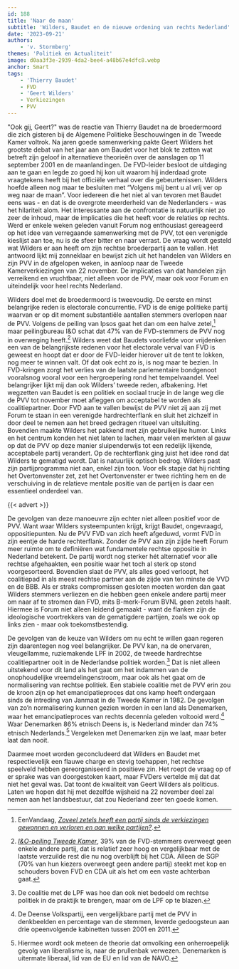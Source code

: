 ```yaml
---
id: 188
title: 'Naar de maan'
subtitle: 'Wilders, Baudet en de nieuwe ordening van rechts Nederland'
date: '2023-09-21'
authors:
    - 'v. Stormberg'
themes: 'Politiek en Actualiteit'
image: d0aa3f3e-2939-4da2-bee4-a48b67e4dfc8.webp
anchor: Smart
tags:
    - 'Thierry Baudet'
    - FVD
    - 'Geert Wilders'
    - Verkiezingen
    - PVV
---
```


"Ook gij, Geert?" was de reactie van Thierry Baudet na de broedermoord die zich gisteren bij de Algemene Politieke Beschouwingen in de Tweede Kamer voltrok. Na jaren goede samenwerking pakte Geert Wilders het grootste debat van het jaar aan om Baudet voor het blok te zetten wat betreft zijn geloof in alternatieve theorieën over de aanslagen op 11 september 2001 en de maanlandingen. De FVD-leider besloot de uitdaging aan te gaan en legde zo goed hij kon uit waarom hij inderdaad grote vraagtekens heeft bij het officiële verhaal over die gebeurtenissen. Wilders hoefde alleen nog maar te besluiten met “Volgens mij bent u al vrij ver op weg naar de maan”. Voor iedereen die het niet al van tevoren met Baudet eens was - en dat is de overgrote meerderheid van de Nederlanders - was het hilariteit alom. Het interessante aan de confrontatie is natuurlijk niet zo zeer de inhoud, maar de implicaties die het heeft voor de relaties op rechts. Werd er enkele weken geleden vanuit Forum nog enthousiast gereageerd op het idee van verregaande samenwerking met de PVV, tot een verenigde kieslijst aan toe, nu is de sfeer bitter en naar verrast. De vraag wordt gesteld wat Wilders er aan heeft om zijn rechtse broederpartij aan te vallen. Het antwoord lijkt mij zonneklaar en bewijst zich uit het handelen van Wilders en zijn PVV in de afgelopen weken, in aanloop naar de Tweede Kamerverkiezingen van 22 november. De implicaties van dat handelen zijn verreikend en vruchtbaar, niet alleen voor de PVV, maar ook voor Forum en uiteindelijk voor heel rechts Nederland.
	
Wilders doel met de broedermoord is tweevoudig. De eerste en minst belangrijke reden is electorale concurrentie. FVD is de enige politieke partij waarvan er op dit moment substantiële aantallen stemmers overlopen naar de PVV. Volgens de peiling van Ipsos gaat het dan om een halve zetel,[^1] maar peilingbureau I&O schat dat 47% van de FVD-stemmers de PVV nog in overweging heeft.[^2] Wilders weet dat Baudets voorliefde voor vrijdenken een van de belangrijkste redenen voor het electorale verval van FVD is geweest en hoopt dat er door de FVD-leider hierover uit de tent te lokken, nog meer te winnen valt. Of dat ook echt zo is, is nog maar te bezien. In FVD-kringen zorgt het verlies van de laatste parlementaire bondgenoot vooralsnog vooral voor een hergroepering rond het tempelvaandel. Veel belangrijker lijkt mij dan ook Wilders’ tweede reden, afbakening. Het wegzetten van Baudet is een politiek en sociaal trucje in de lange weg die de PVV tot november moet afleggen om acceptabel te worden als coalitiepartner. Door FVD aan te vallen bewijst de PVV niet zij aan zij met Forum te staan in een verenigde hardrechterflank en sluit het zichzelf in door deel te nemen aan het breed gedragen ritueel van uitsluiting. Bovendien maakte Wilders het pakkend met zijn gebruikelijke humor. Links en het centrum konden het niet laten te lachen, maar velen merkten al gauw op dat de PVV op deze manier sluipenderwijs tot een redelijk lijkende, acceptabele partij verandert. Op de rechterflank ging juist het idee rond dat Wilders te gematigd wordt. Dat is natuurlijk optisch bedrog. Wilders past zijn partijprogramma niet aan, enkel zijn toon. Voor elk stapje dat hij richting het Overtonvenster zet, zet het Overtonvenster er twee richting hem en de verschuiving in de relatieve mentale positie van de partijen is daar een essentieel onderdeel van.

{{< advert >}}
	
De gevolgen van deze manoeuvre zijn echter niet alleen positief voor de PVV. Want waar Wilders systeempunten krijgt, krijgt Baudet, ongevraagd, oppositiepunten. Nu de PVV FVD van zich heeft afgeduwd, vormt FVD in zijn eentje de harde rechterflank. Zonder de PVV aan zijn zijde heeft Forum meer ruimte om te definiëren wat fundamentele rechtse oppositie in Nederland betekent. De partij wordt nog sterker hét alternatief voor alle rechtse afgehaakten, een positie waar het toch al sterk op stond voorgesorteerd. Bovendien slaat de PVV, als alles goed verloopt, het coalitiepad in als meest rechtse partner aan de zijde van ten minste de VVD en de BBB. Als er straks compromissen gesloten moeten worden dan gaat Wilders stemmers verliezen en die hebben geen enkele andere partij meer om naar af te stromen dan FVD, mits B-merk-Forum BVNL geen zetels haalt. Hiermee is Forum niet alleen leidend gemaakt - want de flanken zijn de ideologische voortrekkers van de gematigdere partijen, zoals we ook op links zien - maar ook toekomstbestendig. 
	
De gevolgen van de keuze van Wilders om nu echt te willen gaan regeren zijn daarentegen nog veel belangrijker. De PVV kan, na de onervaren, vleugellamme, ruziemakende LPF in 2002, de tweede hardrechtse coalitiepartner ooit in de Nederlandse politiek worden.[^3] Dat is niet alleen uitstekend voor dit land als het gaat om het indammen van de onophoudelijke vreemdelingenstroom, maar ook als het gaat om de normalisering van rechtse politiek. Een stabiele coalitie met de PVV erin zou de kroon zijn op het emancipatieproces dat ons kamp heeft ondergaan sinds de intreding van Janmaat in de Tweede Kamer in 1982. De gevolgen van zo’n normalisering kunnen gezien worden in een land als Denemarken, waar het emancipatieproces van rechts decennia geleden voltooid werd.[^4] Waar Denemarken 86% etnisch Deens is, is Nederland minder dan 74% etnisch Nederlands.[^5] Vergeleken met Denemarken zijn we laat, maar beter laat dan nooit.
	
Daarmee moet worden geconcludeerd dat Wilders en Baudet met respectievelijk een flauwe charge en stevig toehappen, het rechtse speelveld hebben gereorganiseerd in positieve zin. Het roept de vraag op of er sprake was van doorgestoken kaart, maar FVDers vertelde mij dat dat niet het geval was. Dat toont de kwaliteit van Geert Wilders als politicus. Laten we hopen dat hij met dezelfde wijsheid na 22 november deel zal nemen aan het landsbestuur, dat zou Nederland zeer ten goede komen.


[^1]: EenVandaag, *[Zoveel zetels heeft een partij sinds de verkiezingen gewonnen en verloren en aan welke partijen?](https://eenvandaag.avrotros.nl/peilingtrends/politiek/verloop/)*.
[^2]: *[I&O-peiling Tweede Kamer](https://065.wpcdnnode.com/ioresearch.nl/wp-content/uploads/2023/08/io-zetelpeiling-augustus-2023.pdf)*, 39% van de FVD-stemmers overweegt geen enkele andere partij, dat is relatief zeer hoog en vergelijkbaar met de laatste verzuilde rest die nu nog overblijft bij het CDA. Alleen de SGP (70% van hun kiezers overweegt geen andere partij) steekt met kop en schouders boven FVD en CDA uit als het om een vaste achterban gaat.
[^3]: De coalitie met de LPF was hoe dan ook niet bedoeld om rechtse politiek in de praktijk te brengen, maar om de LPF op te blazen.
[^4]: De Deense Volkspartij, een vergelijkbare partij met de PVV in denkbeelden en percentage van de stemmen, leverde gedoogsteun aan drie opeenvolgende kabinetten tussen 2001 en 2011.
[^5]: Hiermee wordt ook meteen de theorie dat omvolking een onherroepelijk gevolg van liberalisme is, naar de prullenbak verwezen. Denemarken is uitermate liberaal, lid van de EU en lid van de NAVO.
